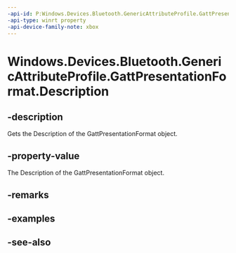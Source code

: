 ```yaml
---
-api-id: P:Windows.Devices.Bluetooth.GenericAttributeProfile.GattPresentationFormat.Description
-api-type: winrt property
-api-device-family-note: xbox
---
```


<!-- Property syntax
public ushort Description { get; }
-->

# Windows.Devices.Bluetooth.GenericAttributeProfile.GattPresentationFormat.Description

## -description
Gets the Description of the GattPresentationFormat object.

## -property-value
The Description of the GattPresentationFormat object.

## -remarks

## -examples

## -see-also
